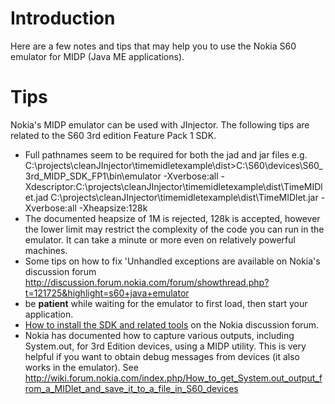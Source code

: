 # Introduction #

Here are a few notes and tips that may help you to use the Nokia S60 emulator for MIDP (Java ME applications).

# Tips #
Nokia's MIDP emulator can be used with JInjector. The following tips are related to the S60 3rd edition Feature Pack 1 SDK.

  * Full pathnames seem to be required for both the jad and jar files e.g.
C:\projects\cleanJInjector\timemidletexample\dist>C:\S60\devices\S60\_3rd\_MIDP\_SDK\_FP1\bin\emulator -Xverbose:all -Xdescriptor:C:\projects\cleanJInjector\timemidletexample\dist\TimeMIDlet.jad C:\projects\cleanJInjector\timemidletexample\dist\TimeMIDlet.jar -Xverbose:all -Xheapsize:128k
  * The documented heapsize of 1M is rejected, 128k is accepted, however the lower limit may restrict the complexity of the code you can run in the emulator. It can take a minute or more even on relatively powerful machines.
  * Some tips on how to fix 'Unhandled exceptions are available on Nokia's discussion forum http://discussion.forum.nokia.com/forum/showthread.php?t=121725&highlight=s60+java+emulator
  * be **patient** while waiting for the emulator to first load, then start your application.
  * [How to install the SDK and related tools](http://wiki.forum.nokia.com/index.php/Installing_Java_ME_development_tools_for_S60) on the Nokia discussion forum.
  * Nokia has documented how to capture various outputs, including System.out, for 3rd Edition devices, using a MIDP utility. This is very helpful if you want to obtain debug messages from devices (it also works in the emulator). See http://wiki.forum.nokia.com/index.php/How_to_get_System.out_output_from_a_MIDlet_and_save_it_to_a_file_in_S60_devices
